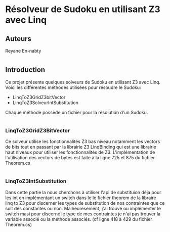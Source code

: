 # Résolveur de Sudoku en utilisant Z3 avec Linq

## Auteurs

Reyane En-nabty

#
## Introduction

Ce projet présente quelques solveurs de Sudoku en utilisant Z3 avec Linq.\
Voici les différentes méthodes utilisées pour résoudre le Sudoku:
- LinqToZ3GridZ3bitVector
- LinqToZ3SolveurIntSubstitution


Chaque méthode possède un fichier pour la résolution d'un Sudoku.

#
### LinqToZ3GridZ3BitVector
Ce solveur utilise les fonctionnalités Z3 bas niveau notamment les vectors de bits tout en passant par la librairie Z3 LinqBinding qui est une librairie haut niveaux pour utiliser les fonctionnalités de Z3. L'implémentation de l'utilisation des vectors de bytes est faite à la ligne 725 et 875 du fichier Theorem.cs

#
### LinqToZ3IntSubstitution
Dans cette partie la nous cherchons à utiliser l'api de substituion déja pour les int en implémentant un switch dans le le fichier theorem de la libraire linq to Z3 pour discerner les types de substitution de nos contraintes que ce soit des constantes ou non. Malheuresement, j'ai trouvé ou implémenter le switch masi pour discerné le type de mes contraintes je n'ai pas trouver la variable associé ou la méthode associés. (cf ligne 418 à 429 du fichier Theorem.cs)